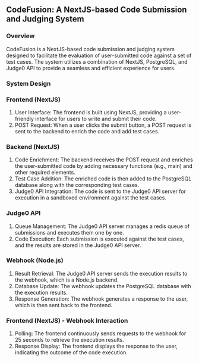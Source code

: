 ## CodeFusion: A NextJS-based Code Submission and Judging System


### Overview

CodeFusion is a NextJS-based code submission and judging system designed to facilitate the evaluation of user-submitted code against a set of test cases. The system utilizes a combination of NextJS, PostgreSQL, and Judge0 API to provide a seamless and efficient experience for users.


### System Design


### Frontend (NextJS)

1. User Interface: The frontend is built using NextJS, providing a user-friendly interface for users to write and submit their code.
2. POST Request: When a user clicks the submit button, a POST request is sent to the backend to enrich the code and add test cases.

### Backend (NextJS)

1. Code Enrichment: The backend receives the POST request and enriches the user-submitted code by adding necessary functions (e.g., main) and other required elements.
2. Test Case Addition: The enriched code is then added to the PostgreSQL database along with the corresponding test cases.
3. Judge0 API Integration: The code is sent to the Judge0 API server for execution in a sandboxed environment against the test cases.

### Judge0 API

1. Queue Management: The Judge0 API server manages a redis queue of submissions and executes them one by one.
2. Code Execution: Each submission is executed against the test cases, and the results are stored in the Judge0 API server.

### Webhook (Node.js)

1. Result Retrieval: The Judge0 API server sends the execution results to the webhook, which is a Node.js backend.
2. Database Update: The webhook updates the PostgreSQL database with the execution results.
3. Response Generation: The webhook generates a response to the user, which is then sent back to the frontend.

### Frontend (NextJS) - Webhook Interaction

1. Polling: The frontend continuously sends requests to the webhook for 25 seconds to retrieve the execution results.
2. Response Display: The frontend displays the response to the user, indicating the outcome of the code execution.